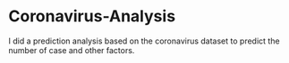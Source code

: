 # Coronavirus-Analysis
I did a prediction analysis based on the coronavirus dataset to predict the number of case and other factors.
